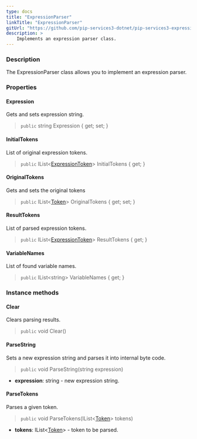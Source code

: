 ```yaml
---
type: docs
title: "ExpressionParser"
linkTitle: "ExpressionParser"
gitUrl: "https://github.com/pip-services3-dotnet/pip-services3-expressions-dotnet"
description: > 
    Implements an expression parser class.
---
```


### Description

The ExpressionParser class allows you to implement an expression parser.

### Properties

#### Expression
Gets and sets expression string.

> `public` string Expression { get; set; }


#### InitialTokens
List of original expression tokens.

> `public` IList<[ExpressionToken](../expression_token)> InitialTokens { get; }

#### OriginalTokens
Gets and sets the original tokens

> `public` IList<[Token](../../../tokenizers/token)> OriginalTokens { get; set; }


#### ResultTokens
List of parsed expression tokens.

> `public` IList<[ExpressionToken](../expression_token)> ResultTokens { get; }


#### VariableNames
List of found variable names.

> `public` IList\<string\> VariableNames { get; }


### Instance methods

#### Clear
Clears parsing results.

> `public` void Clear()


#### ParseString
Sets a new expression string and parses it into internal byte code.

> `public` void ParseString(string expression)

- **expression**: string - new expression string.

#### ParseTokens
Parses a given token.
> `public` void ParseTokens(IList<[Token](../../../tokenizers/token)> tokens)

- **tokens**: IList<[Token](../../../tokenizers/token)> - token to be parsed.

